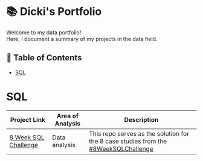# 📚 Dicki's Portfolio

Welcome to my data portfolio! <br/>
Here, I document a summary of my projects in the data field.

## 🔖 Table of Contents
- [SQL](https://github.com/dikfaj/PortfolioProject/tree/main/README.md#SQL)

# SQL
| Project Link  | Area of Analysis | Description |
| ------------- | ------------- | -------------- |
| [8 Week SQL Challenge](https://github.com/dikfaj/8-Week-SQL-Challenge) | Data analysis | This repo serves as the solution for the 8 case studies from the [#8WeekSQLChallenge](https://8weeksqlchallenge.com/)
